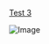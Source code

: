 


[Test 3](https://sidnair01.github.io/markdown-parse/test-file3.html)

![Image](https://i.gyazo.com/ae4b1881d5a4e6a09cbbfeae3dabdf9d.png)


